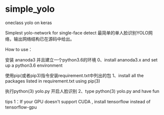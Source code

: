 # simple_yolo
oneclass yolo on keras

Simplest yolo-network for single-face detect
最简单的单人脸识别YOLO网络，输出网络结构已在源码中给出。

How to use：

安装 ananoda3 并且建立一个python3.6的环境
0、install ananoda3.x and set up a python3.6 environment

使用pip(或者pip3)指令安装requirement.txt中列出的包
1、install all the packages listed in requirement.txt using pip(3) 

执行python(3)  yolo.py 开启人脸识别
2、type python(3)  yolo.py and have fun

tips
  1：If your GPU doesn't support CUDA , install tensorflow instead of tensorflow-gpu
  
